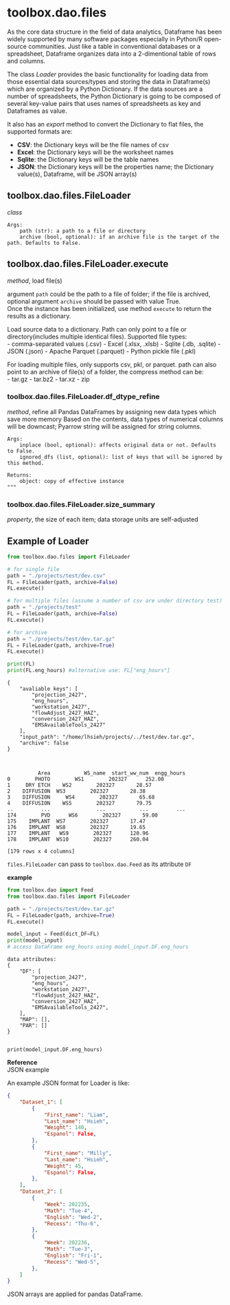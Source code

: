 # toolbox.dao.files

As the core data structure in the field of data analytics, Dataframe has been widely supported by many software packages especially in Python/R open-source communities. Just like a table in conventional databases or a spreadsheet, Dataframe organizes data into a 2-dimentional table of rows and columns.  

The class *Loader* provides the basic functionality for loading data from those essential data sources/types and storing the data in Dataframe(s) which are organized by a Python Dictionary. If the data sources are a number of spreadsheets, the Python Dictionary is going to be composed of several key-value pairs that uses names of spreadsheets as key and Dataframes as value. 

It also has an *export* method to convert the Dictionary to flat files, the supported formats are:  

- **CSV**: the Dictionary keys will be the file names of csv
- **Excel**:  the Dictionary keys will be the worksheet names
- **Sqlite**: the Dictionary keys will be the table names
- **JSON**: the Dictionary keys will be the properties name; the Dictionary value(s), Dataframe, will be JSON array(s) 


## toolbox.dao.files.FileLoader
*class*
```nohighlight
Args:
    path (str): a path to a file or directory
    archive (bool, optional): if an archive file is the target of the path. Defaults to False.
```

## toolbox.dao.files.FileLoader.execute
*method*, load file(s) 

argument `path` could be the path to a file of folder; if the file is archived, optional argument `archive` should be passed with value True.  
Once the instance has been initialized, use method `execute` to return the results as a dictionary. 

Load source data to a dictionary. Path can only point to a file or directory(includes multiple identical files).
        Supported file types:  
            - comma-separated values (.csv)
            - Excel (.xlsx, .xlsb)
            - Sqlite (.db, .sqlite)
            - JSON (.json)
            - Apache Parquet (.parquet)
            - Python pickle file (.pkl)

For loading multiple files, only supports csv, pkl, or parquet.
path can also point to an archive of file(s) of a folder, the compress method can be:  
                - tar.gz
                - tar.bz2
                - tar.xz
                - zip

### toolbox.dao.files.FileLoader.df_dtype_refine
*method*, refine all Pandas DataFrames by assigning new data types which save more memory
Based on the contents, data types of numerical columns will be downcast; Pyarrow string will be assigned for string columns.  
```nohighlight
Args:
    inplace (bool, optional): affects original data or not. Defaults to False.
    ignored_dfs (list, optional): list of keys that will be ignored by this method.

Returns:
    object: copy of effective instance
"""
```

### toolbox.dao.files.FileLoader.size_summary 
*property*, the size of each item; data storage units are self-adjusted


## Example of Loader  

```python
from toolbox.dao.files import FileLoader

# for single file
path = "./projects/test/dev.csv"
FL = FileLoader(path, archive=False)
FL.execute()

# for multiple files (assume a number of csv are under directory test)
path = "./projects/test"
FL = FileLoader(path, archive=False)
FL.execute()

# for archive 
path = "./projects/test/dev.tar.gz"
FL = FileLoader(path, archive=True)
FL.execute()

print(FL)
print(FL.eng_hours) #alternative use: FL["eng_hours"]
```

```nohighlight
{
    "avaliable keys": [
        "projection_2427",
        "eng_hours",
        "workstation_2427",
        "flowAdjust_2427_HAZ",
        "conversion_2427_HAZ",
        "EMSAvailableTools_2427"
    ],
    "input_path": "/home/lhsieh/projects/../test/dev.tar.gz",
    "archive": false
}



          Area           WS_name  start_ww_num  engg_hours
0        PHOTO        WS1        202327      252.00
1     DRY ETCH    WS2        202327       28.57
2    DIFFUSION  WS3        202327       28.38
3    DIFFUSION     WS4        202327       65.68
4    DIFFUSION    WS5        202327       79.75
..         ...               ...           ...         ...
174        PVD      WS6        202327       59.00
175    IMPLANT  WS7        202327       17.47
176    IMPLANT  WS8        202327       19.65
177    IMPLANT   WS9        202327      120.96
178    IMPLANT  WS10        202327      260.04

[179 rows x 4 columns]
```

`files.FileLoader` can pass to `toolbox.dao.Feed` as its attribute `DF`

**example**
```python
from toolbox.dao import Feed
from toolbox.dao.files import FileLoader

path = "./projects/test/dev.tar.gz"
FL = FileLoader(path, archive=True)
FL.execute()

model_input = Feed(dict_DF=FL)
print(model_input)
# access DataFrame eng_hours using model_input.DF.eng_hours
```

```nohighlight
data attributes: 
{
    "DF": [
        "projection_2427",
        "eng_hours",
        "workstation_2427",
        "flowAdjust_2427_HAZ",
        "conversion_2427_HAZ",
        "EMSAvailableTools_2427",
    ],
    "MAP": [],
    "PAR": []
}


print(model_input.DF.eng_hours)
```

**Reference**  
JSON example  

An example JSON format for Loader is like:  
```json
{
    "Dataset_1": [
        {
            "First_name": "Liam",
            "Last_name": "Hsieh",
            "Weight": 140,
            "Espanol": False,
        },
        {
            "First_name": "Milly",
            "Last_name": "Hsieh",
            "Weight": 45,
            "Espanol": False,
        },
    ], 
    "Dataset_2": [
        {
            "Week": 202235,
            "Math": "Tue-4",
            "English": "Wed-2",
            "Recess": "Thu-6",
        },
        {
            "Week": 202236,
            "Math": "Tue-3",
            "English": "Fri-1",
            "Recess": "Wed-5",
        },
    ]
}
```

JSON arrays are applied for pandas DataFrame. 

